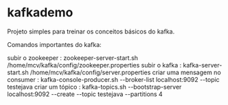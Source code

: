 # kafkademo
Projeto simples para treinar os conceitos básicos do kafka.

Comandos importantes do kafka:

subir o zookeeper : zookeeper-server-start.sh /home/mcv/kafka/config/zookeeper.properties
subir o kafka : kafka-server-start.sh /home/mcv/kafka/config/server.properties
criar uma mensagem no consumer : kafka-console-producer.sh --broker-list  localhost:9092 --topic testejava
criar um tópico : kafka-topics.sh --bootstrap-server localhost:9092 --create --topic testejava --partitions 4
